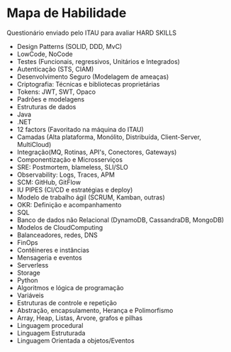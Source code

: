 # Mapa de Habilidade
Questionário enviado pelo ITAU para avaliar HARD SKILLS

- Design Patterns (SOLID, DDD, MvC)
- LowCode, NoCode
- Testes (Funcionais, regressivos, Unitários e Integrados)
- Autenticação (STS, CIAM)
- Desenvolvimento Seguro (Modelagem de ameaças)
- Criptografia: Técnicas e bibliotecas proprietárias
- Tokens: JWT, SWT, Opaco
- Padrões e modelagens
- Estruturas de dados
- Java
- .NET
- 12 factors (Favoritado na máquina do ITAU)
- Camadas (Alta plataforma, Monólito, Distribuída, Client-Server, MultiCloud)
- Integração(MQ, Rotinas, API's, Conectores, Gateways)
- Componentização e Microsserviços
- SRE: Postmortem, blameless, SLI/SLO
- Observability: Logs, Traces, APM
- SCM: GitHub, GitFlow
- IU PIPES (CI/CD e estratégias e deploy)
- Modelo de trabalho ágil (SCRUM, Kamban, outras)
- OKR: Definição e acompanhamento
- SQL
- Banco de dados não Relacional (DynamoDB, CassandraDB, MongoDB)
- Modelos de CloudComputing
- Balanceadores, redes, DNS
- FinOps
- Contêineres e instâncias
- Mensageria e eventos
- Serverless
- Storage
- Python
- Algoritmos e lógica de programação
- Variáveis
- Estruturas de controle e repetição
- Abstração, encapsulamento, Herança e Polimorfismo
- Array, Heap, Listas, Arvore, grafos e pilhas
- Linguagem procedural
- Linguagem Estruturada
- Linguagem Orientada a objetos/Eventos

